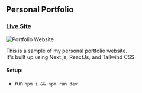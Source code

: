 ## Personal Portfolio

### [Live Site](https://shivam-bhasin.netlify.app)

![Portfolio Website](public/screenshot.png)

This is a sample of my personal portfolio website.  
It's built up using Next.js, ReactJs, and Tailwind CSS.

#### Setup:
- run ```npm i && npm run dev```

